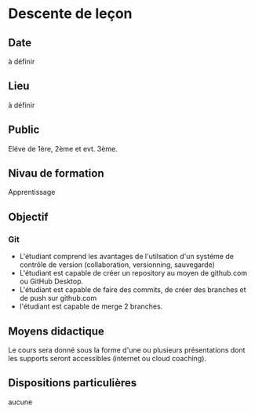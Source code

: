 # Descente de leçon
## Date
à définir

## Lieu
à définir

## Public
Eléve de 1ère, 2ème et evt. 3ème.

## Nivau de formation
Apprentissage

## Objectif
### Git
- L'étudiant comprend les avantages de l'utilsation d'un systéme de contrôle de version (collaboration, versionning, sauvegarde)
- L'étudiant est capable de créer un repository au moyen de github.com ou GitHub Desktop.
- L'étudiant est capable de faire des commits, de créer des branches et de push sur github.com
- l'étudiant est capable de merge 2 branches.

## Moyens didactique
Le cours sera donné sous la forme d'une ou plusieurs présentations dont les supports seront accessibles (internet ou cloud coaching).

## Dispositions particulières
aucune
